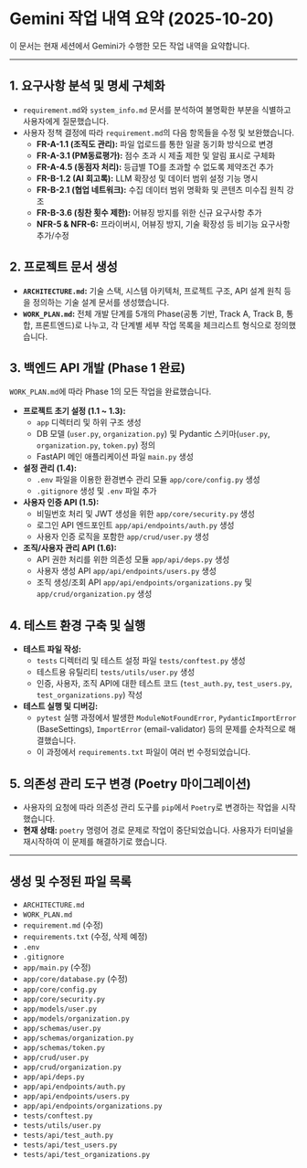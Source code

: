 # Gemini 작업 내역 요약 (2025-10-20)

이 문서는 현재 세션에서 Gemini가 수행한 모든 작업 내역을 요약합니다.

---

## 1. 요구사항 분석 및 명세 구체화

- `requirement.md`와 `system_info.md` 문서를 분석하여 불명확한 부분을 식별하고 사용자에게 질문했습니다.
- 사용자 정책 결정에 따라 `requirement.md`의 다음 항목들을 수정 및 보완했습니다.
    - **FR-A-1.1 (조직도 관리):** 파일 업로드를 통한 일괄 동기화 방식으로 변경
    - **FR-A-3.1 (PM동료평가):** 점수 초과 시 제출 제한 및 알림 표시로 구체화
    - **FR-A-4.5 (동점자 처리):** 등급별 TO를 초과할 수 없도록 제약조건 추가
    - **FR-B-1.2 (AI 회고록):** LLM 확장성 및 데이터 범위 설정 기능 명시
    - **FR-B-2.1 (협업 네트워크):** 수집 데이터 범위 명확화 및 콘텐츠 미수집 원칙 강조
    - **FR-B-3.6 (칭찬 횟수 제한):** 어뷰징 방지를 위한 신규 요구사항 추가
    - **NFR-5 & NFR-6:** 프라이버시, 어뷰징 방지, 기술 확장성 등 비기능 요구사항 추가/수정

## 2. 프로젝트 문서 생성

- **`ARCHITECTURE.md`:** 기술 스택, 시스템 아키텍처, 프로젝트 구조, API 설계 원칙 등을 정의하는 기술 설계 문서를 생성했습니다.
- **`WORK_PLAN.md`:** 전체 개발 단계를 5개의 Phase(공통 기반, Track A, Track B, 통합, 프론트엔드)로 나누고, 각 단계별 세부 작업 목록을 체크리스트 형식으로 정의했습니다.

## 3. 백엔드 API 개발 (Phase 1 완료)

`WORK_PLAN.md`에 따라 Phase 1의 모든 작업을 완료했습니다.

- **프로젝트 초기 설정 (1.1 ~ 1.3):**
    - `app` 디렉터리 및 하위 구조 생성
    - DB 모델 (`user.py`, `organization.py`) 및 Pydantic 스키마(`user.py`, `organization.py`, `token.py`) 정의
    - FastAPI 메인 애플리케이션 파일 `main.py` 생성
- **설정 관리 (1.4):**
    - `.env` 파일을 이용한 환경변수 관리 모듈 `app/core/config.py` 생성
    - `.gitignore` 생성 및 `.env` 파일 추가
- **사용자 인증 API (1.5):**
    - 비밀번호 처리 및 JWT 생성을 위한 `app/core/security.py` 생성
    - 로그인 API 엔드포인트 `app/api/endpoints/auth.py` 생성
    - 사용자 인증 로직을 포함한 `app/crud/user.py` 생성
- **조직/사용자 관리 API (1.6):**
    - API 권한 처리를 위한 의존성 모듈 `app/api/deps.py` 생성
    - 사용자 생성 API `app/api/endpoints/users.py` 생성
    - 조직 생성/조회 API `app/api/endpoints/organizations.py` 및 `app/crud/organization.py` 생성

## 4. 테스트 환경 구축 및 실행

- **테스트 파일 작성:**
    - `tests` 디렉터리 및 테스트 설정 파일 `tests/conftest.py` 생성
    - 테스트용 유틸리티 `tests/utils/user.py` 생성
    - 인증, 사용자, 조직 API에 대한 테스트 코드 (`test_auth.py`, `test_users.py`, `test_organizations.py`) 작성
- **테스트 실행 및 디버깅:**
    - `pytest` 실행 과정에서 발생한 `ModuleNotFoundError`, `PydanticImportError` (BaseSettings), `ImportError` (email-validator) 등의 문제를 순차적으로 해결했습니다.
    - 이 과정에서 `requirements.txt` 파일이 여러 번 수정되었습니다.

## 5. 의존성 관리 도구 변경 (Poetry 마이그레이션)

- 사용자의 요청에 따라 의존성 관리 도구를 `pip`에서 `Poetry`로 변경하는 작업을 시작했습니다.
- **현재 상태:** `poetry` 명령어 경로 문제로 작업이 중단되었습니다. 사용자가 터미널을 재시작하여 이 문제를 해결하기로 했습니다.

---

## 생성 및 수정된 파일 목록

- `ARCHITECTURE.md`
- `WORK_PLAN.md`
- `requirement.md` (수정)
- `requirements.txt` (수정, 삭제 예정)
- `.env`
- `.gitignore`
- `app/main.py` (수정)
- `app/core/database.py` (수정)
- `app/core/config.py`
- `app/core/security.py`
- `app/models/user.py`
- `app/models/organization.py`
- `app/schemas/user.py`
- `app/schemas/organization.py`
- `app/schemas/token.py`
- `app/crud/user.py`
- `app/crud/organization.py`
- `app/api/deps.py`
- `app/api/endpoints/auth.py`
- `app/api/endpoints/users.py`
- `app/api/endpoints/organizations.py`
- `tests/conftest.py`
- `tests/utils/user.py`
- `tests/api/test_auth.py`
- `tests/api/test_users.py`
- `tests/api/test_organizations.py`

